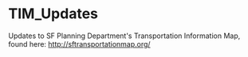# TIM_Updates
Updates to SF Planning Department's Transportation Information Map, found here: http://sftransportationmap.org/
